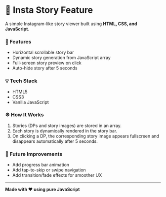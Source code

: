 
# 📸 Insta Story Feature

A simple Instagram-like story viewer built using **HTML, CSS, and JavaScript**.

### 🚀 Features
- Horizontal scrollable story bar  
- Dynamic story generation from JavaScript array  
- Full-screen story preview on click  
- Auto-hide story after 5 seconds  

### 💡 Tech Stack
- HTML5  
- CSS3  
- Vanilla JavaScript  

### ⚙️ How It Works
1. Stories (DPs and story images) are stored in an array.
2. Each story is dynamically rendered in the story bar.
3. On clicking a DP, the corresponding story image appears fullscreen and disappears automatically after 5 seconds.

### 🧠 Future Improvements
- Add progress bar animation  
- Add tap-to-skip or swipe navigation  
- Add transition/fade effects for smoother UX  

---

**Made with ❤️ using pure JavaScript**


